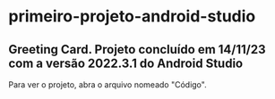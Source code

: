 # primeiro-projeto-android-studio
## Greeting Card. Projeto concluído em 14/11/23 com a versão 2022.3.1 do Android Studio

Para ver o projeto, abra o arquivo nomeado "Código".
